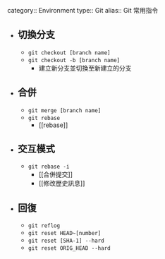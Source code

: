 category:: Environment
type:: Git
alias:: Git 常用指令

- ## 切換分支
	- `git checkout [branch name]`
	- `git checkout -b [branch name]`
		- 建立新分支並切換至新建立的分支
- ## 合併
	- `git merge [branch name]`
	- `git rebase`
		- [[rebase]]
- ## 交互模式
	- `git rebase -i`
		- [[合併提交]]
		- [[修改歷史訊息]]
- ## 回復
	- `git reflog`
	- `git reset HEAD~[number]`
	- `git reset [SHA-1] --hard`
	- `git reset ORIG_HEAD --hard`
